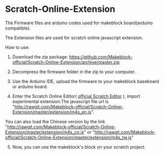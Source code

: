 Scratch-Online-Extension
========================


The Firmware files are arduino codes used for makeblock board(arduino compatible).

The Extension files are used for scratch online javascript extension.

How to use:

1. Download the zip package: https://github.com/Makeblock-official/Scratch-Online-Extension/archive/master.zip

2. Decompress the firmware folder in the zip to your computer.

3. Use the Arduino IDE, upload the firmware to your makeblock baseboard or arduino board.

4. Enter the Scratch Online Editor( [official Scratch Editor](http://scratch.mit.edu/projects/editor/) ), import experimental extension.The javascript file url is "http://rawgit.com/Makeblock-official/Scratch-Online-Extension/master/extension/m4s_en.js".

You can also load the Chinese version by the link "http://rawgit.com/Makeblock-official/Scratch-Online-Extension/master/extension/m4s_cn.js" or "http://rawgit.com/Makeblock-official/Scratch-Online-Extension/master/extension/m4s_tw.js"

5. Now, you can use the makeblock's block on your scratch project.